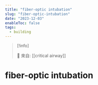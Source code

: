 ```yaml
---
title: "fiber-optic intubation"
slug: "fiber-optic-intubation"
date: "2023-12-03"
enableToc: false
tags:
  - building
---
```


> [!info]
>
> 🌱 來自: [[critical airway]]

# fiber-optic intubation


